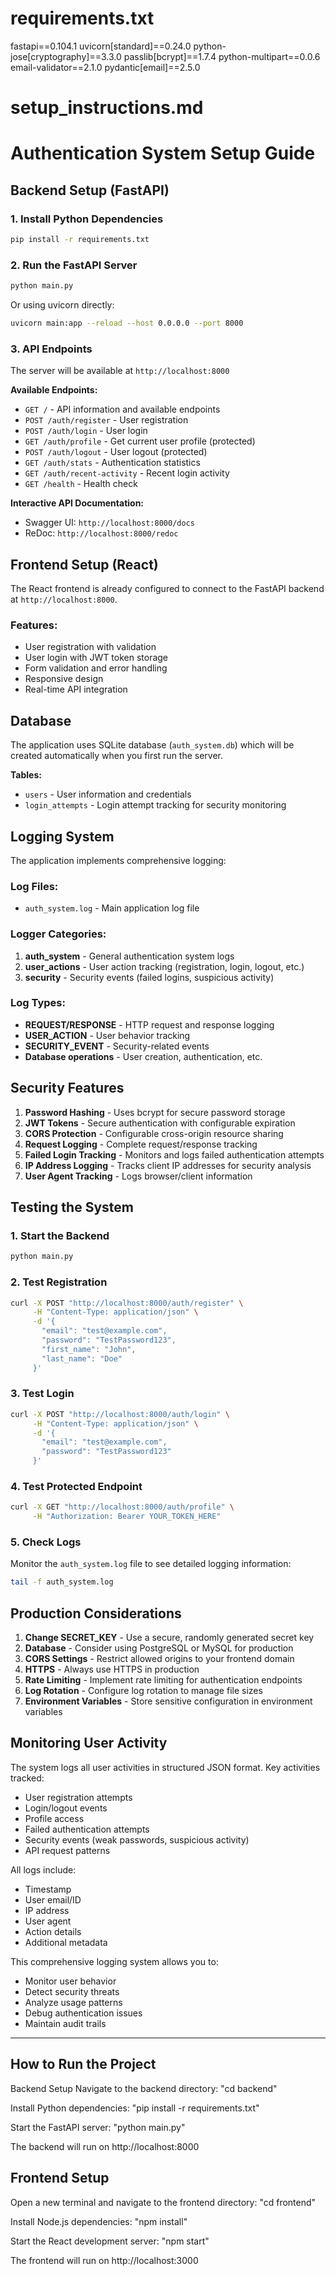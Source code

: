 # requirements.txt
fastapi==0.104.1
uvicorn[standard]==0.24.0
python-jose[cryptography]==3.3.0
passlib[bcrypt]==1.7.4
python-multipart==0.0.6
email-validator==2.1.0
pydantic[email]==2.5.0

# setup_instructions.md

# Authentication System Setup Guide

## Backend Setup (FastAPI)

### 1. Install Python Dependencies

```bash
pip install -r requirements.txt
```

### 2. Run the FastAPI Server

```bash
python main.py
```

Or using uvicorn directly:
```bash
uvicorn main:app --reload --host 0.0.0.0 --port 8000
```

### 3. API Endpoints

The server will be available at `http://localhost:8000`

**Available Endpoints:**
- `GET /` - API information and available endpoints
- `POST /auth/register` - User registration
- `POST /auth/login` - User login
- `GET /auth/profile` - Get current user profile (protected)
- `POST /auth/logout` - User logout (protected)
- `GET /auth/stats` - Authentication statistics
- `GET /auth/recent-activity` - Recent login activity
- `GET /health` - Health check

**Interactive API Documentation:**
- Swagger UI: `http://localhost:8000/docs`
- ReDoc: `http://localhost:8000/redoc`

## Frontend Setup (React)

The React frontend is already configured to connect to the FastAPI backend at `http://localhost:8000`.

### Features:
- User registration with validation
- User login with JWT token storage
- Form validation and error handling
- Responsive design
- Real-time API integration

## Database

The application uses SQLite database (`auth_system.db`) which will be created automatically when you first run the server.

**Tables:**
- `users` - User information and credentials
- `login_attempts` - Login attempt tracking for security monitoring

## Logging System

The application implements comprehensive logging:

### Log Files:
- `auth_system.log` - Main application log file

### Logger Categories:
1. **auth_system** - General authentication system logs
2. **user_actions** - User action tracking (registration, login, logout, etc.)
3. **security** - Security events (failed logins, suspicious activity)

### Log Types:
- **REQUEST/RESPONSE** - HTTP request and response logging
- **USER_ACTION** - User behavior tracking
- **SECURITY_EVENT** - Security-related events
- **Database operations** - User creation, authentication, etc.

## Security Features

1. **Password Hashing** - Uses bcrypt for secure password storage
2. **JWT Tokens** - Secure authentication with configurable expiration
3. **CORS Protection** - Configurable cross-origin resource sharing
4. **Request Logging** - Complete request/response tracking
5. **Failed Login Tracking** - Monitors and logs failed authentication attempts
6. **IP Address Logging** - Tracks client IP addresses for security analysis
7. **User Agent Tracking** - Logs browser/client information

## Testing the System

### 1. Start the Backend
```bash
python main.py
```

### 2. Test Registration
```bash
curl -X POST "http://localhost:8000/auth/register" \
     -H "Content-Type: application/json" \
     -d '{
       "email": "test@example.com",
       "password": "TestPassword123",
       "first_name": "John",
       "last_name": "Doe"
     }'
```

### 3. Test Login
```bash
curl -X POST "http://localhost:8000/auth/login" \
     -H "Content-Type: application/json" \
     -d '{
       "email": "test@example.com",
       "password": "TestPassword123"
     }'
```

### 4. Test Protected Endpoint
```bash
curl -X GET "http://localhost:8000/auth/profile" \
     -H "Authorization: Bearer YOUR_TOKEN_HERE"
```

### 5. Check Logs
Monitor the `auth_system.log` file to see detailed logging information:

```bash
tail -f auth_system.log
```

## Production Considerations

1. **Change SECRET_KEY** - Use a secure, randomly generated secret key
2. **Database** - Consider using PostgreSQL or MySQL for production
3. **CORS Settings** - Restrict allowed origins to your frontend domain
4. **HTTPS** - Always use HTTPS in production
5. **Rate Limiting** - Implement rate limiting for authentication endpoints
6. **Log Rotation** - Configure log rotation to manage file sizes
7. **Environment Variables** - Store sensitive configuration in environment variables

## Monitoring User Activity

The system logs all user activities in structured JSON format. Key activities tracked:

- User registration attempts
- Login/logout events
- Profile access
- Failed authentication attempts
- Security events (weak passwords, suspicious activity)
- API request patterns

All logs include:
- Timestamp
- User email/ID
- IP address
- User agent
- Action details
- Additional metadata

This comprehensive logging system allows you to:
- Monitor user behavior
- Detect security threats
- Analyze usage patterns
- Debug authentication issues
- Maintain audit trails


------------------------------------------------------------------------------------------------------------------------------------------------------
## How to Run the Project
Backend Setup
Navigate to the backend directory:      "cd backend"

Install Python dependencies:            "pip install -r requirements.txt"

Start the FastAPI server:               "python main.py"

The backend will run on http://localhost:8000

## Frontend Setup
Open a new terminal and navigate to the frontend directory:     "cd frontend"

Install Node.js dependencies:                                   "npm install"

Start the React development server:                             "npm start"

The frontend will run on http://localhost:3000
